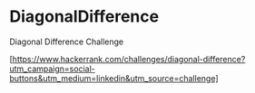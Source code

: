 # DiagonalDifference
Diagonal Difference Challenge


[https://www.hackerrank.com/challenges/diagonal-difference?utm_campaign=social-buttons&utm_medium=linkedin&utm_source=challenge]
